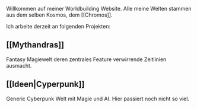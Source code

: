 Willkommen auf meiner Worldbuilding Website. Alle meine Welten stammen aus dem selben Kosmos, dem [[Chromos]].

Ich arbeite derzeit an folgenden Projekten:
## [[Mythandras]]
Fantasy Magiewelt deren zentrales Feature verwirrende Zeitlinien ausmacht.

## [[Ideen|Cyperpunk]]
Generic Cyberpunk Welt mit Magie und AI. Hier passiert noch nicht so viel.

